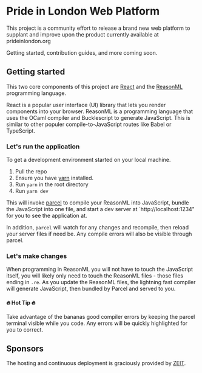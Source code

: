 # Pride in London Web Platform

This project is a community effort to release a brand new web platform to supplant and improve upon the product currently available at prideinlondon.org

Getting started, contribution guides, and more coming soon.

## Getting started
This two core components of this project are [React](https://reactjs.org/) and the [ReasonML](https://reasonml.github.io/) programming language. 

React is a popular user interface (UI) library that lets you render components into your browser. ReasonML is a programming language that uses the OCaml compiler and Bucklescript to generate JavaScript. This is similar to other populer compile-to-JavaScript routes like Babel or TypeScript.

### Let's run the application
To get a development environment started on your local machine.
1. Pull the repo
1. Ensure you have [yarn](https://yarnpkg.com/en/docs/install) installed.
1. Run `yarn` in the root directory
1. Run `yarn dev`

This will invoke [parcel](https://parceljs.org/) to compile your ReasonML into JavaScript, bundle the JavaScript into one file, and start a dev server at `http://localhost:1234" for you to see the application at.

In addition, `parcel` will watch for any changes and recompile, then reload your server files if need be. Any compile errors will also be visible through parcel. 

### Let's make changes

When programming in ReasonML you will not have to touch the JavaScript itself, you will likely only need to touch the ReasonML files - those files ending in `.re`. As you update the ReasonML files, the lightning fast compiler will generate JavaScript, then bundled by Parcel and served to you. 

#### 🔥 Hot Tip 🔥
Take advantage of the bananas good compiler errors by keeping the parcel terminal visible while you code. Any errors will be quickly highlighted for you to correct.

## Sponsors
The hosting and continuous deployment is graciously provided by [ZEIT](https://zeit.co).
